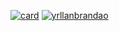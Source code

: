[![card](https://github-readme-stats.vercel.app/api?username=yrllanbrandao&theme=dark)](https://github.com/yrllanbrandao/)
[![yrllanbrandao](https://github-readme-stats.vercel.app/api/top-langs/?username=yrllanbrandao&hide=html&layout=compact=true&theme=dracula)](https://github.com/yrllanbrandao/)
